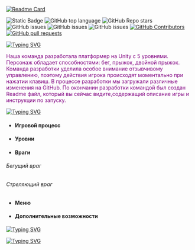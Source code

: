 [![Readme Card](https://github-readme-stats.vercel.app/api/pin/?username=TejfuqKasimov&repo=UnityProject1&theme=ambient_gradient)](https://github.com/TejfuqKasimov/UnityProject1)

![Static Badge](https://img.shields.io/badge/TejfuqKasimov-UnityProject1-UnityProject1?color=purple)
![GitHub top language](https://img.shields.io/github/languages/top/TejfuqKasimov/UnityProject1?color=purple)
![GitHub Repo stars](https://img.shields.io/github/stars/TejfuqKasimov/UnityProject1)
![GitHub issues](https://img.shields.io/github/issues/TejfuqKasimov/UnityProject1?color=purple)
![GitHub issues](https://img.shields.io/badge/logo-unity-purple?logo=unity&logoColor=#a834eb)
![GitHub issues](https://img.shields.io/badge/logo-sharp-purple?logo=sharp&logoColor=#a834eb)
<a href="https://github.com/TejfuqKasimov/UnityProject1/graphs/contributors">
      <img alt="GitHub Contributors" src="https://img.shields.io/github/contributors/TejfuqKasimov/UnityProject1?color=purple" />
</a>
<a href="https://github.com/TejfuqKasimov/UnityProject1/pulls">
      <img alt="GitHub pull requests" src="https://img.shields.io/github/issues-pr/TejfuqKasimov/UnityProject1?color=purple" />
</a>

[![Typing SVG](https://readme-typing-svg.demolab.com?font=Dancing+Script&weight=900&size=23&pause=1000&color=EE2DF7&background=FFFFFF00&width=435&lines=%F0%9D%95%8A%F0%9D%95%99%F0%9D%95%A0%F0%9D%95%A3%F0%9D%95%A5+%F0%9D%95%95%F0%9D%95%96%F0%9D%95%A4%F0%9D%95%94%F0%9D%95%A3%F0%9D%95%9A%F0%9D%95%A1%F0%9D%95%A5%F0%9D%95%9A%F0%9D%95%A0%F0%9D%95%9F+%F0%9D%95%A0%F0%9D%95%97+%F0%9D%95%A5%F0%9D%95%99%F0%9D%95%96+%F0%9D%94%BE%F0%9D%94%B8%F0%9D%95%84%F0%9D%94%BC)](https://git.io/typing-svg)

<font color="purple">Наша команда разработала платформер на Unity с 5 уровнями.
Персонаж обладает способностями: бег, прыжок, двойной прыжок.
Команда разработки уделила особое внимание отзывчивому управлению, поэтому действия игрока происходят моментально при нажатии клавиш.
В процессе разработки мы загружали различные изменения на GitHub.
По окончании разработки командой был создан Readme файл, который вы сейчас видите,содержащий описание игры и инструкции по запуску.</font>

[![Typing SVG](https://readme-typing-svg.demolab.com?font=Dancing+Script&weight=900&size=23&pause=1000&color=EE2DF7&background=FFFFFF00&multiline=true&width=435&lines=%F0%9D%95%83%F0%9D%95%96%F0%9D%95%A5%60%F0%9D%95%A4+%F0%9D%95%94%F0%9D%95%99%F0%9D%95%96%F0%9D%95%94%F0%9D%95%9C+%F0%9D%95%A4%F0%9D%95%A0%F0%9D%95%9E%F0%9D%95%96+%F0%9D%95%A1%F0%9D%95%A0%F0%9D%95%9A%F0%9D%95%9F%F0%9D%95%A5%F0%9D%95%A4)](https://git.io/typing-svg)

- <h4>Игровой процесс</h4>

-  <h4>Уровни</h4>
-  <h4>Враги</h4> 
<h6>Бегущий враг</h6> 
<h6>Стреляющий враг</h6>

- <h4>Меню</h4>

- <h4>Дополнительные возможности</h4>




[![Typing SVG](https://readme-typing-svg.demolab.com?font=Dancing+Script&weight=900&size=36&pause=1000&color=EE2DF7&background=FFFFFF00&multiline=true&width=435&lines=%F0%9D%95%8B%F0%9D%95%96%F0%9D%95%92%F0%9D%95%9E+%F0%9D%95%9E%F0%9D%95%96%F0%9D%95%9E%F0%9D%95%93%F0%9D%95%96%F0%9D%95%A3%F0%9D%95%A4)](https://git.io/typing-svg)

[![Typing SVG](https://readme-typing-svg.demolab.com?font=Dancing+Script&weight=900&size=23&duration=1000&pause=1000&color=EE2DF7&background=FFFFFF00&multiline=true&width=435&height=175&lines=%D0%AF%D0%BD%D0%BE%D0%B2%D1%81%D0%BA%D0%B8%D0%B9+%D0%94%D0%BC%D0%B8%D1%82%D1%80%D0%B8%D0%B9;%D0%92%D1%8B%D1%81%D1%82%D0%B0%D0%B2%D0%BA%D0%B8%D0%BD+%D0%9A%D0%BE%D0%BD%D1%81%D1%82%D0%B0%D0%BD%D1%82%D0%B8%D0%BD;%D0%A1%D0%BC%D1%8B%D0%BA%D0%BE%D0%B2+%D0%92%D0%B8%D0%BA%D1%82%D0%BE%D1%80;%D0%9E%D1%80%D0%B5%D1%88%D0%BA%D0%B8%D0%BD+%D0%9C%D0%B0%D0%BA%D1%81%D0%B8%D0%BC;%D0%9A%D0%B0%D1%81%D0%B8%D0%BC%D0%BE%D0%B2+%D0%A2%D0%B5%D0%B9%D1%84%D1%83%D0%BA;%D0%A6%D0%B0%D1%80%D0%B0%D0%BF%D0%BA%D0%B8%D0%BD+%D0%95%D0%B3%D0%BE%D1%80;++++++++++++++++++++++++++++++++++++++++++++++++++++++++++++++++++++++;++++)](https://git.io/typing-svg)
